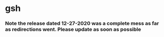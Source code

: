 # gsh
### Note the release dated 12-27-2020 was a complete mess as far as redirections went. Please update as soon as possible
